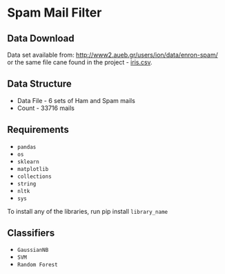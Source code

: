 # Spam Mail Filter

## Data Download
Data set available from: http://www2.aueb.gr/users/ion/data/enron-spam/
or the same file cane found in the project - [iris.csv](iris.csv). 

## Data Structure
- Data File - 6 sets of Ham and Spam mails
- Count - 33716 mails

## Requirements
- `pandas`
- `os`
- `sklearn`
- `matplotlib`
- `collections`
- `string`
- `nltk`
- `sys`

To install any of the libraries, run pip install `library_name`

## Classifiers
- `GaussianNB` 
- `SVM`
- `Random Forest`
